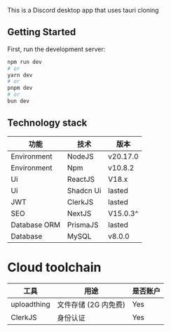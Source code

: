 This is a Discord desktop app that uses tauri cloning

## Getting Started

First, run the development server:

```bash
npm run dev
# or
yarn dev
# or
pnpm dev
# or
bun dev
```

## Technology stack

| 功能         | 技术      | 版本     |
| ------------ | --------- | -------- |
| Environment  | NodeJS    | v20.17.0 |
| Environment  | Npm       | v10.8.2  |
| Ui           | ReactJS   | V18.x    |
| Ui           | Shadcn Ui | lasted   |
| JWT          | ClerkJS   | lasted   |
| SEO          | NextJS    | V15.0.3^ |
| Database ORM | PrismaJS  | lasted   |
| Database     | MySQL     | v8.0.0   |

# Cloud toolchain

| 工具        | 用途                 | 是否账户 |
| ----------- | -------------------- | -------- |
| uploadthing | 文件存储 (2G 内免费) | Yes      |
| ClerkJS     | 身份认证             | Yes      |
